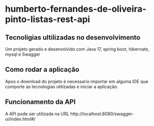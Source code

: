 # humberto-fernandes-de-oliveira-pinto-listas-rest-api

## Tecnoligias ultilizadas no desenvolvimento 
Um projeto gerado e desenvolvido com Java 17, spring boot, hibernate, mysql e Swagger

## Como rodar a aplicação

Apos o download do projeto é necessario importar em alguma IDE que comporte as tecnologias utilizadas e iniciar a aplicação.


## Funcionamento da API
A API pode ser utilizada na URL http://localhost:8080/swagger-ui/index.html#/
